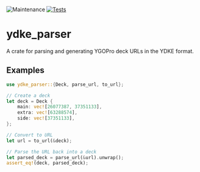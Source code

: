 ![Maintenance](https://img.shields.io/badge/maintenance-activly--developed-brightgreen.svg)
[![Tests](https://img.shields.io/github/actions/workflow/status/ThatOneFrench/ydke_parser/miri.yml)](https://github.com/ThatOneFrench/ydke_parser/actions)

# ydke_parser

A crate for parsing and generating YGOPro deck URLs in the YDKE format.

## Examples

```rust
use ydke_parser::{Deck, parse_url, to_url};

// Create a deck
let deck = Deck {
    main: vec![26077387, 37351133],
    extra: vec![63288574],
    side: vec![37351133],
};

// Convert to URL
let url = to_url(&deck);

// Parse the URL back into a deck
let parsed_deck = parse_url(&url).unwrap();
assert_eq!(deck, parsed_deck);
```

